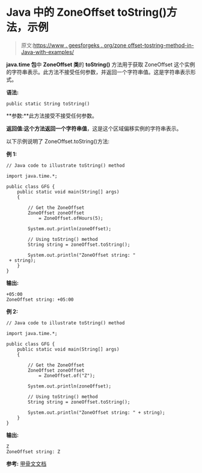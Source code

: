 # Java 中的 ZoneOffset toString()方法，示例

> 原文:[https://www . geesforgeks . org/zone offset-tostring-method-in-Java-with-examples/](https://www.geeksforgeeks.org/zoneoffset-tostring-method-in-java-with-examples/)

**java.time 包**中 **ZoneOffset 类**的 **toString()** 方法用于获取 ZoneOffset 这个实例的字符串表示。此方法不接受任何参数，并返回一个字符串值。这是字符串表示形式。

**语法:**

```
public static String toString()

```

**参数:**此方法接受不接受任何参数。

**返回值:**这个方法返回一个**字符串值**，这是这个区域偏移实例的字符串表示。

以下示例说明了 ZoneOffset.toString()方法:

**例 1:**

```
// Java code to illustrate toString() method

import java.time.*;

public class GFG {
    public static void main(String[] args)
    {

        // Get the ZoneOffset
        ZoneOffset zoneOffset
            = ZoneOffset.ofHours(5);

        System.out.println(zoneOffset);

        // Using toString() method
        String string = zoneOffset.toString();

        System.out.println("ZoneOffset string: "
 + string);
    }
}
```

**输出:**

```
+05:00
ZoneOffset string: +05:00

```

**例 2:**

```
// Java code to illustrate toString() method

import java.time.*;

public class GFG {
    public static void main(String[] args)
    {

        // Get the ZoneOffset
        ZoneOffset zoneOffset
            = ZoneOffset.of("Z");

        System.out.println(zoneOffset);

        // Using toString() method
        String string = zoneOffset.toString();

        System.out.println("ZoneOffset string: " + string);
    }
}
```

**输出:**

```
Z
ZoneOffset string: Z

```

**参考:** [甲骨文文档](https://docs.oracle.com/javase/9/docs/api/java/time/ZoneOffset.html#toString--)